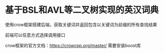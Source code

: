 # 基于BSL和AVL等二叉树实现的英汉词典
使用crow框架搭建后端，获取关键词并返回包含以关键词为前缀的所有查找结果  

前端可以任意方式选择调用接口  

crow框架的官方文档：https://crowcpp.org/master/  需要安装boost库
